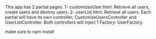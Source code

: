 This app has 2 partial pages. 1- customizesUser.html: Retrieve all users, create users and destroy users. 2- userList.html: Retrieve all users.  Each partial will have its own controller; CustomizeUsersController and UserListController. Both controllers will inject 1 Factory: UserFactory.

make sure to npm install 
